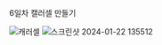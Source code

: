 6일차 캘러셀 만들기



![캐러셀](https://github.com/kimnambin/reastchallenge/assets/127464935/374db33c-d95a-49c5-965f-0d56f8b8a775)
![스크린샷 2024-01-22 135512](https://github.com/kimnambin/reastchallenge/assets/127464935/cfa28b4c-5557-4e1e-8971-32bbcee0fdc0)
